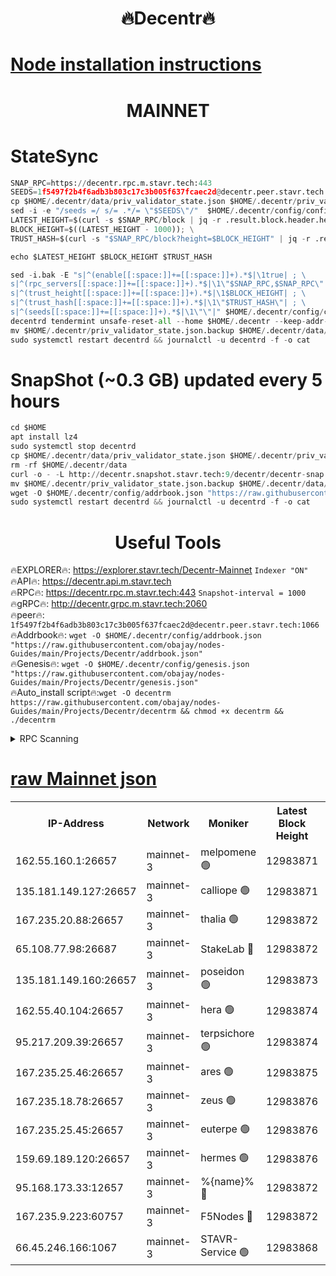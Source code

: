 <h1 align="center"> 🔥Decentr🔥</h1>

[Node installation instructions](https://github.com/obajay/nodes-Guides/tree/main/Projects/Decentr)
=
<h1 align="center"> MAINNET</h1>

# StateSync
```python
SNAP_RPC=https://decentr.rpc.m.stavr.tech:443
SEEDS=1f5497f2b4f6adb3b803c17c3b005f637fcaec2d@decentr.peer.stavr.tech:1066
cp $HOME/.decentr/data/priv_validator_state.json $HOME/.decentr/priv_validator_state.json.backup
sed -i -e "/seeds =/ s/= .*/= \"$SEEDS\"/"  $HOME/.decentr/config/config.toml
LATEST_HEIGHT=$(curl -s $SNAP_RPC/block | jq -r .result.block.header.height); \
BLOCK_HEIGHT=$((LATEST_HEIGHT - 1000)); \
TRUST_HASH=$(curl -s "$SNAP_RPC/block?height=$BLOCK_HEIGHT" | jq -r .result.block_id.hash)

echo $LATEST_HEIGHT $BLOCK_HEIGHT $TRUST_HASH

sed -i.bak -E "s|^(enable[[:space:]]+=[[:space:]]+).*$|\1true| ; \
s|^(rpc_servers[[:space:]]+=[[:space:]]+).*$|\1\"$SNAP_RPC,$SNAP_RPC\"| ; \
s|^(trust_height[[:space:]]+=[[:space:]]+).*$|\1$BLOCK_HEIGHT| ; \
s|^(trust_hash[[:space:]]+=[[:space:]]+).*$|\1\"$TRUST_HASH\"| ; \
s|^(seeds[[:space:]]+=[[:space:]]+).*$|\1\"\"|" $HOME/.decentr/config/config.toml
decentrd tendermint unsafe-reset-all --home $HOME/.decentr --keep-addr-book
mv $HOME/.decentr/priv_validator_state.json.backup $HOME/.decentr/data/priv_validator_state.json
sudo systemctl restart decentrd && journalctl -u decentrd -f -o cat
```
# SnapShot (~0.3 GB) updated every 5 hours
```python
cd $HOME
apt install lz4
sudo systemctl stop decentrd
cp $HOME/.decentr/data/priv_validator_state.json $HOME/.decentr/priv_validator_state.json.backup
rm -rf $HOME/.decentr/data
curl -o - -L http://decentr.snapshot.stavr.tech:9/decentr/decentr-snap.tar.lz4 | lz4 -c -d - | tar -x -C $HOME/.decentr --strip-components 2
mv $HOME/.decentr/priv_validator_state.json.backup $HOME/.decentr/data/priv_validator_state.json
wget -O $HOME/.decentr/config/addrbook.json "https://raw.githubusercontent.com/obajay/nodes-Guides/main/Projects/Decentr/addrbook.json"
sudo systemctl restart decentrd && journalctl -u decentrd -f -o cat
```

 <h1 align="center"> Useful Tools</h1>

🔥EXPLORER🔥:     https://explorer.stavr.tech/Decentr-Mainnet        `Indexer "ON"` \
🔥API🔥:          https://decentr.api.m.stavr.tech \
🔥RPC🔥:          https://decentr.rpc.m.stavr.tech:443              `Snapshot-interval = 1000` \
🔥gRPC🔥:         http://decentr.grpc.m.stavr.tech:2060 \
🔥peer🔥:         `1f5497f2b4f6adb3b803c17c3b005f637fcaec2d@decentr.peer.stavr.tech:1066` \
🔥Addrbook🔥:  `wget -O $HOME/.decentr/config/addrbook.json "https://raw.githubusercontent.com/obajay/nodes-Guides/main/Projects/Decentr/addrbook.json"` \
🔥Genesis🔥:  `wget -O $HOME/.decentr/config/genesis.json "https://raw.githubusercontent.com/obajay/nodes-Guides/main/Projects/Decentr/genesis.json"` \
🔥Auto_install script🔥:`wget -O decentrm https://raw.githubusercontent.com/obajay/nodes-Guides/main/Projects/Decentr/decentrm && chmod +x decentrm && ./decentrm`

<details>
<summary>RPC Scanning</summary>

<h2 align="center"> We scan nodes in real time every 4 hours. And we provide the final result of RPC endpoints.
We cannot influence the operation of these nodes in any way. </h2>


```python
If Voting Power is higher than 0 --> then the Node is a validator of the network and may be subject to attack and be a potential threat to the chain.
```
```python
We marked such validators with a red symbol
```

</details>

[raw Mainnet json](https://rpc-check.decentrm.stavr.tech/decentrm/rpc-decentrm-result.json)
=



<table><tr><th>IP-Address</th><th>Network</th><th>Moniker</th><th>Latest Block Height</th><th>Earliest Block Height</th><th>Catching Up</th><th>Tx Index</th><th>Voting Power</th><th>Scan Time</th></tr><tr><td>162.55.160.1:26657</td><td>mainnet-3</td><td>melpomene 🟢</td><td>12983871</td><td>1688950</td><td>False</td><td>on</td><td>0</td><td>2024-02-21T02:29:07.928975522UTC</td></tr><tr><td>135.181.149.127:26657</td><td>mainnet-3</td><td>calliope 🟢</td><td>12983871</td><td>1688950</td><td>False</td><td>on</td><td>0</td><td>2024-02-21T02:29:10.451163632UTC</td></tr><tr><td>167.235.20.88:26657</td><td>mainnet-3</td><td>thalia 🟢</td><td>12983872</td><td>1688950</td><td>False</td><td>on</td><td>0</td><td>2024-02-21T02:29:16.228891851UTC</td></tr><tr><td>65.108.77.98:26687</td><td>mainnet-3</td><td>StakeLab 🔴</td><td>12983872</td><td>1688950</td><td>False</td><td>on</td><td>5446741</td><td>2024-02-21T02:29:16.554626574UTC</td></tr><tr><td>135.181.149.160:26657</td><td>mainnet-3</td><td>poseidon 🟢</td><td>12983873</td><td>1688950</td><td>False</td><td>on</td><td>0</td><td>2024-02-21T02:29:21.359684133UTC</td></tr><tr><td>162.55.40.104:26657</td><td>mainnet-3</td><td>hera 🟢</td><td>12983874</td><td>1688950</td><td>False</td><td>on</td><td>0</td><td>2024-02-21T02:29:23.678960775UTC</td></tr><tr><td>95.217.209.39:26657</td><td>mainnet-3</td><td>terpsichore 🟢</td><td>12983874</td><td>1688950</td><td>False</td><td>on</td><td>0</td><td>2024-02-21T02:29:28.172014629UTC</td></tr><tr><td>167.235.25.46:26657</td><td>mainnet-3</td><td>ares 🟢</td><td>12983875</td><td>1688950</td><td>False</td><td>on</td><td>0</td><td>2024-02-21T02:29:32.517778996UTC</td></tr><tr><td>167.235.18.78:26657</td><td>mainnet-3</td><td>zeus 🟢</td><td>12983876</td><td>1688950</td><td>False</td><td>on</td><td>0</td><td>2024-02-21T02:29:34.825254478UTC</td></tr><tr><td>167.235.25.45:26657</td><td>mainnet-3</td><td>euterpe 🟢</td><td>12983876</td><td>1688950</td><td>False</td><td>on</td><td>0</td><td>2024-02-21T02:29:37.114542838UTC</td></tr><tr><td>159.69.189.120:26657</td><td>mainnet-3</td><td>hermes 🟢</td><td>12983876</td><td>1688950</td><td>False</td><td>on</td><td>0</td><td>2024-02-21T02:29:39.503252969UTC</td></tr><tr><td>95.168.173.33:12657</td><td>mainnet-3</td><td>%{name}% 🔴</td><td>12983872</td><td>8964001</td><td>False</td><td>on</td><td>4264197</td><td>2024-02-21T02:29:11.632284040UTC</td></tr><tr><td>167.235.9.223:60757</td><td>mainnet-3</td><td>F5Nodes 🔴</td><td>12983872</td><td>12380001</td><td>False</td><td>off</td><td>562</td><td>2024-02-21T02:29:11.895034663UTC</td></tr><tr><td>66.45.246.166:1067</td><td>mainnet-3</td><td>STAVR-Service 🟢</td><td>12983868</td><td>12982001</td><td>False</td><td>on</td><td>0</td><td>2024-02-21T02:29:11.064648046UTC</td></tr></table>

